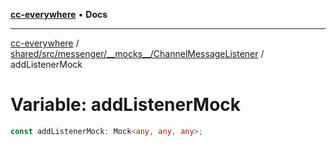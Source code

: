 [**cc-everywhere**](../../../../../../index.md) • **Docs**

***

[cc-everywhere](../../../../../../index.md) / [shared/src/messenger/\_\_mocks\_\_/ChannelMessageListener](../index.md) / addListenerMock

# Variable: addListenerMock

```ts
const addListenerMock: Mock<any, any, any>;
```
